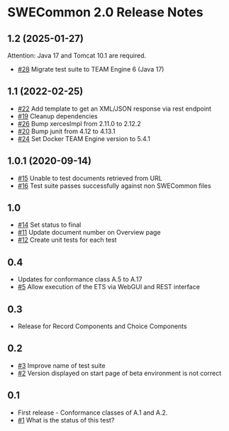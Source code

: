 # SWECommon 2.0 Release Notes

## 1.2 (2025-01-27)

Attention: Java 17 and Tomcat 10.1 are required.

* [#28](https://github.com/opengeospatial/ets-swecommon20/issues/28) Migrate test suite to TEAM Engine 6 (Java 17)

## 1.1 (2022-02-25)

* [#22](https://github.com/opengeospatial/ets-swecommon20/issues/22) Add template to get an XML/JSON response via rest endpoint
* [#19](https://github.com/opengeospatial/ets-swecommon20/issues/19) Cleanup dependencies
* [#26](https://github.com/opengeospatial/ets-swecommon20/pull/26) Bump xercesImpl from 2.11.0 to 2.12.2
* [#20](https://github.com/opengeospatial/ets-swecommon20/pull/20) Bump junit from 4.12 to 4.13.1
* [#24](https://github.com/opengeospatial/ets-swecommon20/pull/24) Set Docker TEAM Engine version to 5.4.1

## 1.0.1 (2020-09-14)

* [#15](https://github.com/opengeospatial/ets-swecommon20/issues/15) Unable to test documents retrieved from URL
* [#16](https://github.com/opengeospatial/ets-swecommon20/issues/16) Test suite passes successfully against non SWECommon files

## 1.0

* [#14](https://github.com/opengeospatial/ets-swecommon20/pull/14) Set status to final
* [#11](https://github.com/opengeospatial/ets-swecommon20/issues/11) Update document number on Overview page
* [#12](https://github.com/opengeospatial/ets-swecommon20/issues/12) Create unit tests for each test

## 0.4

* Updates for conformance class A.5 to A.17
* [#5](https://github.com/opengeospatial/ets-swecommon20/issues/5) Allow execution of the ETS via WebGUI and REST interface

## 0.3

* Release for Record Components and Choice Components

## 0.2

* [#3](https://github.com/opengeospatial/ets-swecommon20/issues/3) Improve name of test suite
* [#2](https://github.com/opengeospatial/ets-swecommon20/issues/2) Version displayed on start page of beta environment is not correct

## 0.1 
* First release - Conformance classes of A.1 and A.2.
* [#1](https://github.com/opengeospatial/ets-swecommon20/issues/1) What is the status of this test?
